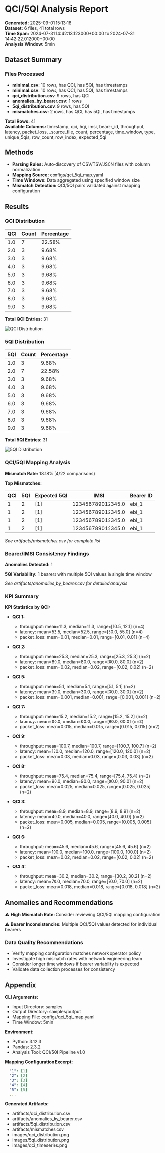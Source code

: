 # QCI/5QI Analysis Report

**Generated:** 2025-09-01 15:13:18  
**Dataset:** 6 files, 41 total rows  
**Time Span:** 2024-07-31 14:42:13.123000+00:00 to 2024-07-31 14:42:22.012000+00:00  
**Analysis Window:** 5min

## Dataset Summary

### Files Processed
- **minimal.csv**: 10 rows, has QCI, has 5QI, has timestamps
- **minimal.csv**: 10 rows, has QCI, has 5QI, has timestamps
- **qci_distribution.csv**: 9 rows, has QCI
- **anomalies_by_bearer.csv**: 1 rows
- **5qi_distribution.csv**: 9 rows, has 5QI
- **mismatches.csv**: 2 rows, has QCI, has 5QI, has timestamps

**Total Rows:** 41  
**Available Columns:** timestamp, qci, 5qi, imsi, bearer_id, throughput, latency, packet_loss, _source_file, count, percentage, time_window, type, unique_5qis, row_count, row_index, expected_5qi

## Methods

- **Parsing Rules:** Auto-discovery of CSV/TSV/JSON files with column normalization
- **Mapping Source:** configs/qci_5qi_map.yaml
- **Time Windows:** Data aggregated using specified window size
- **Mismatch Detection:** QCI/5QI pairs validated against mapping configuration

## Results

### QCI Distribution

| QCI | Count | Percentage |
|-----|-------|------------|
| 1.0 | 7 | 22.58% |
| 2.0 | 3 | 9.68% |
| 3.0 | 3 | 9.68% |
| 4.0 | 3 | 9.68% |
| 5.0 | 3 | 9.68% |
| 6.0 | 3 | 9.68% |
| 7.0 | 3 | 9.68% |
| 8.0 | 3 | 9.68% |
| 9.0 | 3 | 9.68% |

**Total QCI Entries:** 31

![QCI Distribution](images/qci_distribution.png)

### 5QI Distribution

| 5QI | Count | Percentage |
|-----|-------|------------|
| 1.0 | 3 | 9.68% |
| 2.0 | 7 | 22.58% |
| 3.0 | 3 | 9.68% |
| 4.0 | 3 | 9.68% |
| 5.0 | 3 | 9.68% |
| 6.0 | 3 | 9.68% |
| 7.0 | 3 | 9.68% |
| 8.0 | 3 | 9.68% |
| 9.0 | 3 | 9.68% |

**Total 5QI Entries:** 31

![5QI Distribution](images/5qi_distribution.png)

### QCI/5QI Mapping Analysis

**Mismatch Rate:** 18.18% (4/22 comparisons)

**Top Mismatches:**

| QCI | 5QI | Expected 5QI | IMSI | Bearer ID |
|-----|-----|---------------|------|----------|
| 1 | 2 | [1] | 123456789012345.0 | ebi_1 |
| 1 | 2 | [1] | 123456789012345.0 | ebi_1 |
| 1 | 2 | [1] | 123456789012345.0 | ebi_1 |
| 1 | 2 | [1] | 123456789012345.0 | ebi_1 |

*See artifacts/mismatches.csv for complete list*

### Bearer/IMSI Consistency Findings

**Anomalies Detected:** 1

**5QI Variability:** 1 bearers with multiple 5QI values in single time window

*See artifacts/anomalies_by_bearer.csv for detailed analysis*

### KPI Summary

**KPI Statistics by QCI:**

- **QCI 1:**
  - throughput: mean=11.3, median=11.3, range=[10.5, 12.1] (n=4)
  - latency: mean=52.5, median=52.5, range=[50.0, 55.0] (n=4)
  - packet_loss: mean=0.01, median=0.01, range=[0.01, 0.01] (n=4)

- **QCI 2:**
  - throughput: mean=25.3, median=25.3, range=[25.3, 25.3] (n=2)
  - latency: mean=80.0, median=80.0, range=[80.0, 80.0] (n=2)
  - packet_loss: mean=0.02, median=0.02, range=[0.02, 0.02] (n=2)

- **QCI 5:**
  - throughput: mean=5.1, median=5.1, range=[5.1, 5.1] (n=2)
  - latency: mean=30.0, median=30.0, range=[30.0, 30.0] (n=2)
  - packet_loss: mean=0.001, median=0.001, range=[0.001, 0.001] (n=2)

- **QCI 7:**
  - throughput: mean=15.2, median=15.2, range=[15.2, 15.2] (n=2)
  - latency: mean=60.0, median=60.0, range=[60.0, 60.0] (n=2)
  - packet_loss: mean=0.015, median=0.015, range=[0.015, 0.015] (n=2)

- **QCI 9:**
  - throughput: mean=100.7, median=100.7, range=[100.7, 100.7] (n=2)
  - latency: mean=120.0, median=120.0, range=[120.0, 120.0] (n=2)
  - packet_loss: mean=0.03, median=0.03, range=[0.03, 0.03] (n=2)

- **QCI 8:**
  - throughput: mean=75.4, median=75.4, range=[75.4, 75.4] (n=2)
  - latency: mean=90.0, median=90.0, range=[90.0, 90.0] (n=2)
  - packet_loss: mean=0.025, median=0.025, range=[0.025, 0.025] (n=2)

- **QCI 3:**
  - throughput: mean=8.9, median=8.9, range=[8.9, 8.9] (n=2)
  - latency: mean=40.0, median=40.0, range=[40.0, 40.0] (n=2)
  - packet_loss: mean=0.005, median=0.005, range=[0.005, 0.005] (n=2)

- **QCI 6:**
  - throughput: mean=45.6, median=45.6, range=[45.6, 45.6] (n=2)
  - latency: mean=100.0, median=100.0, range=[100.0, 100.0] (n=2)
  - packet_loss: mean=0.02, median=0.02, range=[0.02, 0.02] (n=2)

- **QCI 4:**
  - throughput: mean=30.2, median=30.2, range=[30.2, 30.2] (n=2)
  - latency: mean=70.0, median=70.0, range=[70.0, 70.0] (n=2)
  - packet_loss: mean=0.018, median=0.018, range=[0.018, 0.018] (n=2)

## Anomalies and Recommendations

⚠️ **High Mismatch Rate:** Consider reviewing QCI/5QI mapping configuration

⚠️ **Bearer Inconsistencies:** Multiple QCI/5QI values detected for individual bearers

### Data Quality Recommendations

- Verify mapping configuration matches network operator policy
- Investigate high mismatch rates with network engineering team
- Consider longer time windows if bearer variability is expected
- Validate data collection processes for consistency

## Appendix

**CLI Arguments:**
- Input Directory: samples
- Output Directory: samples/output
- Mapping File: configs/qci_5qi_map.yaml
- Time Window: 5min

**Environment:**
- Python: 3.12.3
- Pandas: 2.3.2
- Analysis Tool: QCI/5QI Pipeline v1.0

**Mapping Configuration Excerpt:**
```yaml
  "1": [1]
  "2": [2]
  "3": [3]
  "4": [4]
  "5": [5]
  ...
```

**Generated Artifacts:**
- artifacts/qci_distribution.csv
- artifacts/anomalies_by_bearer.csv
- artifacts/5qi_distribution.csv
- artifacts/mismatches.csv
- images/qci_distribution.png
- images/5qi_distribution.png
- images/qci_timeseries.png
